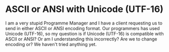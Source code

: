 
# ASCII or ANSI with Unicode (UTF-16)

I am a very stupid Programme Manager and I have a client requesting us to send in either ASCII or ANSI encoding format.
Our programmers has used Unicode (UTF-16), so my question is if Unicode (UTF-16) is compatible with ASCII or ANSI? Or am I understanding this incorrectly? Are we to change encoding or?
We haven't tried anything yet.

        
